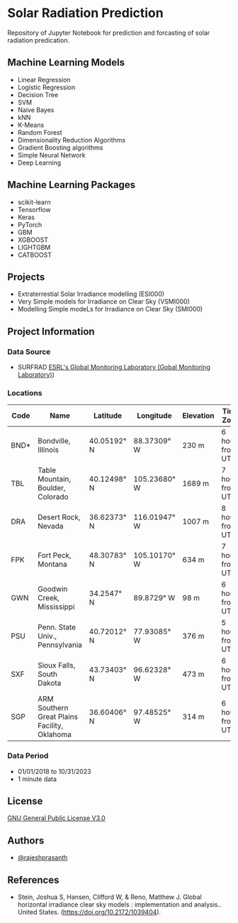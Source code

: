 
# Solar Radiation Prediction

Repository of Jupyter Notebook for prediction and forcasting of solar radiation predication.


## Machine Learning Models
 - Linear Regression
 - Logistic Regression
 - Decision Tree
 - SVM
 - Naive Bayes
 - kNN
 - K-Means
 - Random Forest
 - Dimensionality Reduction Algorithms
 - Gradient Boosting algorithms
 - Simple Neural Network
 - Deep Learning

## Machine Learning Packages
 - scikit-learn
 - Tensorflow
 - Keras
 - PyTorch
 - GBM
 - XGBOOST
 - LIGHTGBM
 - CATBOOST

## Projects
 - Extraterrestial Solar Irradiance modelling (ESI000)
 - Very Simple models for Irradiance on Clear Sky (VSMI000)
 - Modelling Simple modeLs for Irradiance on Clear Sky (SMI000)

## Project Information
### Data Source
 - SURFRAD [ESRL's Global Monitoring Laboratory (Gobal Monitoring Laboratory)](https://gml.noaa.gov/grad/surfrad/index.html))

### Locations

| Code  |   Name                                         |  Latitude   |  Longitude      |  Elevation   |  Time Zone  |   Installed |
|-------|------------------------------------------------|-------------|-----------------|--------------|--------------|-------------|
| BND*  |   Bondville, Illinois                          | 40.05192° N |    88.37309° W  |   230 m    | 6 hours from UTC |    April 1994    |
| TBL   |  Table Mountain, Boulder, Colorado             | 40.12498° N |    105.23680° W |    1689 m   |  7 hours from UTC  |   July 1995 |
| DRA   |  Desert Rock, Nevada                           | 36.62373° N | 116.01947° W   |  1007 m   |  8 hours from UTC  |   March 1998    |
| FPK   |  Fort Peck, Montana                            | 48.30783° N | 105.10170° W   |  634 m    | 7 hours from UTC    | November 1994 | 
| GWN   |  Goodwin Creek, Mississippi                    | 34.2547° N   |  89.8729° W  |   98 m    | 6 hours from UTC   |  December 1994 | 
| PSU   |  Penn. State Univ., Pennsylvania               | 40.72012° N   |  77.93085° W  |   376 m  |   5 hours from UTC |    June 1998 |  
| SXF   |  Sioux Falls, South Dakota                     | 43.73403° N    | 96.62328° W  |   473 m  |   6 hours from UTC  |   June 2003 | 
| SGP   |  ARM Southern Great Plains Facility, Oklahoma  |   36.60406° N   |  97.48525° W   |  314 m   |  6 hours from UTC                   |     

### Data Period
- 01/01/2018 to 10/31/2023
- 1 minute data
  
## License

[GNU General Public License V3.0](https://www.gnu.org/licenses/gpl-3.0.en.html)


## Authors

- [@rajeshprasanth](https://www.github.com/rajeshprasanth)


## References

- Stein, Joshua S, Hansen, Clifford W, & Reno, Matthew J. Global horizontal irradiance clear sky models : implementation and analysis.. United States. (https://doi.org/10.2172/1039404). 

